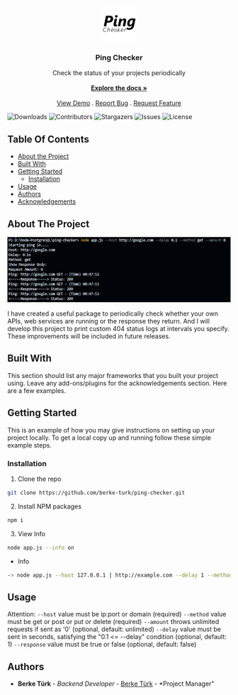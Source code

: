 <br/>
<p align="center">
  <a href="https://github.com/berke-turk/ping-checker">
    <img src="https://raw.githubusercontent.com/berke-turk/ping-checker/main/images/logo.jpg" alt="Logo" width="80" height="80">
  </a>

  <h3 align="center">Ping Checker</h3>

  <p align="center">
    Check the status of your projects periodically
    <br/>
    <br/>
    <a href="https://github.com/berke-turk/ping-checker"><strong>Explore the docs »</strong></a>
    <br/>
    <br/>
    <a href="https://github.com/berke-turk/ping-checker">View Demo</a>
    .
    <a href="https://github.com/berke-turk/ping-checker/issues">Report Bug</a>
    .
    <a href="https://github.com/berke-turk/ping-checker/issues">Request Feature</a>
  </p>
</p>

![Downloads](https://img.shields.io/github/downloads/berke-turk/ping-checker/total) ![Contributors](https://img.shields.io/github/contributors/berke-turk/ping-checker?color=dark-green) ![Stargazers](https://img.shields.io/github/stars/berke-turk/ping-checker?style=social) ![Issues](https://img.shields.io/github/issues/berke-turk/ping-checker) ![License](https://img.shields.io/github/license/berke-turk/ping-checker) 

## Table Of Contents

* [About the Project](#about-the-project)
* [Built With](#built-with)
* [Getting Started](#getting-started)
  * [Installation](#installation)
* [Usage](#usage)
* [Authors](#authors)
* [Acknowledgements](#acknowledgements)

## About The Project

![Screen Shot](https://raw.githubusercontent.com/berke-turk/ping-checker/main/images/example.png)

I have created a useful package to periodically check whether your own APIs, web services are running or the response they return. And I will develop this project to print custom 404 status logs at intervals you specify. These improvements will be included in future releases.

## Built With

This section should list any major frameworks that you built your project using. Leave any add-ons/plugins for the acknowledgements section. Here are a few examples.

## Getting Started

This is an example of how you may give instructions on setting up your project locally.
To get a local copy up and running follow these simple example steps.

### Installation

1. Clone the repo

```sh
git clone https://github.com/berke-turk/ping-checker.git
```

2. Install NPM packages

```sh
npm i
```

3. View Info

```sh
node app.js --info on
```
* Info
```sh
-> node app.js --host 127.0.0.1 | http://example.com --delay 1 --method get | post | put | delete --amount 0 | 5 | 100 
```

## Usage

Attention:
```--host``` value must be ip:port or domain (required)
```--method``` value must be get or post or put or delete (required)
```--amount``` throws unlimited requests if sent as '0' (optional, default: unlimited)
```--delay``` value must be sent in seconds, satisfying the "0.1 <= --delay" condition (optional, default: 1)
```--response``` value must be true or false (optional, default: false)

## Authors

* **Berke Türk** - *Backend Developer* - [Berke Türk](https://github.com/berke-turk) - *Project Manager"